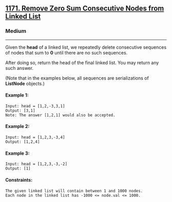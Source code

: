 [1171. Remove Zero Sum Consecutive Nodes from Linked List]([https://leetcode.com/problems/two-sum/](https://leetcode.com/problems/remove-zero-sum-consecutive-nodes-from-linked-list/?envType=daily-question&envId=2024-03-12))
---------------------------------------------------------------------------------------------------------------------------------------------

### Medium
---------------------------------------------------------------------------------------------------------------------------------------------

Given the **head** of a linked list, we repeatedly delete consecutive sequences of nodes that sum to **0** until there are no such sequences.

After doing so, return the head of the final linked list.  You may return any such answer.

(Note that in the examples below, all sequences are serializations of **ListNode** objects.)

#### Example 1:
```
Input: head = [1,2,-3,3,1]
Output: [3,1]
Note: The answer [1,2,1] would also be accepted.
```
#### Example 2:
```
Input: head = [1,2,3,-3,4]
Output: [1,2,4]
```
#### Example 3:
```
Input: head = [1,2,3,-3,-2]
Output: [1]
``` 
#### Constraints:
```
The given linked list will contain between 1 and 1000 nodes.
Each node in the linked list has -1000 <= node.val <= 1000.
```
